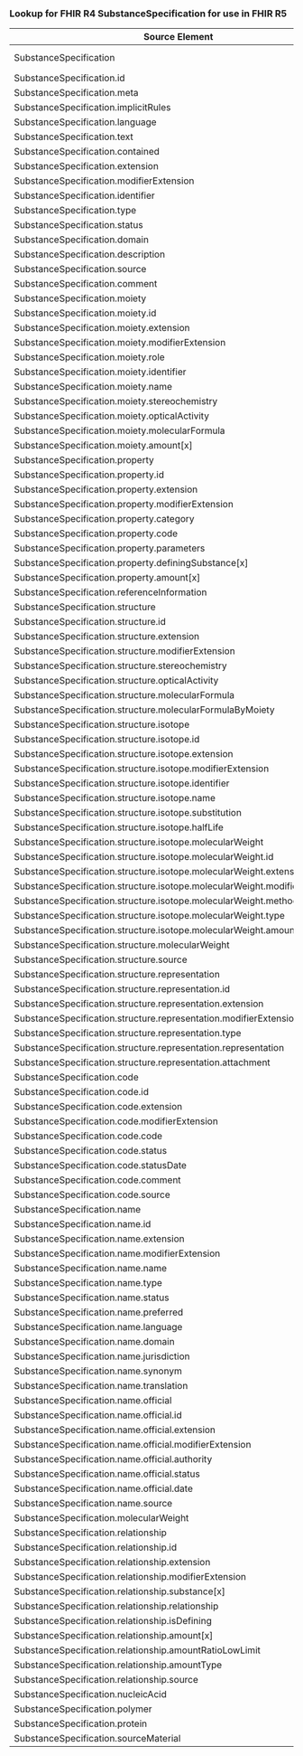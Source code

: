 ### Lookup for FHIR R4 SubstanceSpecification for use in FHIR R5

| Source Element | Usage | Target |
| -------------- | ----- | ------ |
| SubstanceSpecification | UseExtension | http://hl7.org/fhir/4.0/StructureDefinition/extension-SubstanceSpecification |
| SubstanceSpecification.id | UseExtensionFromAncestor | - |
| SubstanceSpecification.meta | UseExtensionFromAncestor | - |
| SubstanceSpecification.implicitRules | UseExtensionFromAncestor | - |
| SubstanceSpecification.language | UseExtensionFromAncestor | - |
| SubstanceSpecification.text | UseExtensionFromAncestor | - |
| SubstanceSpecification.contained | UseExtensionFromAncestor | - |
| SubstanceSpecification.extension | UseExtensionFromAncestor | - |
| SubstanceSpecification.modifierExtension | UseExtensionFromAncestor | - |
| SubstanceSpecification.identifier | UseExtensionFromAncestor | - |
| SubstanceSpecification.type | UseExtensionFromAncestor | - |
| SubstanceSpecification.status | UseExtensionFromAncestor | - |
| SubstanceSpecification.domain | UseExtensionFromAncestor | - |
| SubstanceSpecification.description | UseExtensionFromAncestor | - |
| SubstanceSpecification.source | UseExtensionFromAncestor | - |
| SubstanceSpecification.comment | UseExtensionFromAncestor | - |
| SubstanceSpecification.moiety | UseExtensionFromAncestor | - |
| SubstanceSpecification.moiety.id | UseExtensionFromAncestor | - |
| SubstanceSpecification.moiety.extension | UseExtensionFromAncestor | - |
| SubstanceSpecification.moiety.modifierExtension | UseExtensionFromAncestor | - |
| SubstanceSpecification.moiety.role | UseExtensionFromAncestor | - |
| SubstanceSpecification.moiety.identifier | UseExtensionFromAncestor | - |
| SubstanceSpecification.moiety.name | UseExtensionFromAncestor | - |
| SubstanceSpecification.moiety.stereochemistry | UseExtensionFromAncestor | - |
| SubstanceSpecification.moiety.opticalActivity | UseExtensionFromAncestor | - |
| SubstanceSpecification.moiety.molecularFormula | UseExtensionFromAncestor | - |
| SubstanceSpecification.moiety.amount[x] | UseExtensionFromAncestor | - |
| SubstanceSpecification.property | UseExtensionFromAncestor | - |
| SubstanceSpecification.property.id | UseExtensionFromAncestor | - |
| SubstanceSpecification.property.extension | UseExtensionFromAncestor | - |
| SubstanceSpecification.property.modifierExtension | UseExtensionFromAncestor | - |
| SubstanceSpecification.property.category | UseExtensionFromAncestor | - |
| SubstanceSpecification.property.code | UseExtensionFromAncestor | - |
| SubstanceSpecification.property.parameters | UseExtensionFromAncestor | - |
| SubstanceSpecification.property.definingSubstance[x] | UseExtensionFromAncestor | - |
| SubstanceSpecification.property.amount[x] | UseExtensionFromAncestor | - |
| SubstanceSpecification.referenceInformation | UseExtensionFromAncestor | - |
| SubstanceSpecification.structure | UseExtensionFromAncestor | - |
| SubstanceSpecification.structure.id | UseExtensionFromAncestor | - |
| SubstanceSpecification.structure.extension | UseExtensionFromAncestor | - |
| SubstanceSpecification.structure.modifierExtension | UseExtensionFromAncestor | - |
| SubstanceSpecification.structure.stereochemistry | UseExtensionFromAncestor | - |
| SubstanceSpecification.structure.opticalActivity | UseExtensionFromAncestor | - |
| SubstanceSpecification.structure.molecularFormula | UseExtensionFromAncestor | - |
| SubstanceSpecification.structure.molecularFormulaByMoiety | UseExtensionFromAncestor | - |
| SubstanceSpecification.structure.isotope | UseExtensionFromAncestor | - |
| SubstanceSpecification.structure.isotope.id | UseExtensionFromAncestor | - |
| SubstanceSpecification.structure.isotope.extension | UseExtensionFromAncestor | - |
| SubstanceSpecification.structure.isotope.modifierExtension | UseExtensionFromAncestor | - |
| SubstanceSpecification.structure.isotope.identifier | UseExtensionFromAncestor | - |
| SubstanceSpecification.structure.isotope.name | UseExtensionFromAncestor | - |
| SubstanceSpecification.structure.isotope.substitution | UseExtensionFromAncestor | - |
| SubstanceSpecification.structure.isotope.halfLife | UseExtensionFromAncestor | - |
| SubstanceSpecification.structure.isotope.molecularWeight | UseExtensionFromAncestor | - |
| SubstanceSpecification.structure.isotope.molecularWeight.id | UseExtensionFromAncestor | - |
| SubstanceSpecification.structure.isotope.molecularWeight.extension | UseExtensionFromAncestor | - |
| SubstanceSpecification.structure.isotope.molecularWeight.modifierExtension | UseExtensionFromAncestor | - |
| SubstanceSpecification.structure.isotope.molecularWeight.method | UseExtensionFromAncestor | - |
| SubstanceSpecification.structure.isotope.molecularWeight.type | UseExtensionFromAncestor | - |
| SubstanceSpecification.structure.isotope.molecularWeight.amount | UseExtensionFromAncestor | - |
| SubstanceSpecification.structure.molecularWeight | UseExtensionFromAncestor | - |
| SubstanceSpecification.structure.source | UseExtensionFromAncestor | - |
| SubstanceSpecification.structure.representation | UseExtensionFromAncestor | - |
| SubstanceSpecification.structure.representation.id | UseExtensionFromAncestor | - |
| SubstanceSpecification.structure.representation.extension | UseExtensionFromAncestor | - |
| SubstanceSpecification.structure.representation.modifierExtension | UseExtensionFromAncestor | - |
| SubstanceSpecification.structure.representation.type | UseExtensionFromAncestor | - |
| SubstanceSpecification.structure.representation.representation | UseExtensionFromAncestor | - |
| SubstanceSpecification.structure.representation.attachment | UseExtensionFromAncestor | - |
| SubstanceSpecification.code | UseExtensionFromAncestor | - |
| SubstanceSpecification.code.id | UseExtensionFromAncestor | - |
| SubstanceSpecification.code.extension | UseExtensionFromAncestor | - |
| SubstanceSpecification.code.modifierExtension | UseExtensionFromAncestor | - |
| SubstanceSpecification.code.code | UseExtensionFromAncestor | - |
| SubstanceSpecification.code.status | UseExtensionFromAncestor | - |
| SubstanceSpecification.code.statusDate | UseExtensionFromAncestor | - |
| SubstanceSpecification.code.comment | UseExtensionFromAncestor | - |
| SubstanceSpecification.code.source | UseExtensionFromAncestor | - |
| SubstanceSpecification.name | UseExtensionFromAncestor | - |
| SubstanceSpecification.name.id | UseExtensionFromAncestor | - |
| SubstanceSpecification.name.extension | UseExtensionFromAncestor | - |
| SubstanceSpecification.name.modifierExtension | UseExtensionFromAncestor | - |
| SubstanceSpecification.name.name | UseExtensionFromAncestor | - |
| SubstanceSpecification.name.type | UseExtensionFromAncestor | - |
| SubstanceSpecification.name.status | UseExtensionFromAncestor | - |
| SubstanceSpecification.name.preferred | UseExtensionFromAncestor | - |
| SubstanceSpecification.name.language | UseExtensionFromAncestor | - |
| SubstanceSpecification.name.domain | UseExtensionFromAncestor | - |
| SubstanceSpecification.name.jurisdiction | UseExtensionFromAncestor | - |
| SubstanceSpecification.name.synonym | UseExtensionFromAncestor | - |
| SubstanceSpecification.name.translation | UseExtensionFromAncestor | - |
| SubstanceSpecification.name.official | UseExtensionFromAncestor | - |
| SubstanceSpecification.name.official.id | UseExtensionFromAncestor | - |
| SubstanceSpecification.name.official.extension | UseExtensionFromAncestor | - |
| SubstanceSpecification.name.official.modifierExtension | UseExtensionFromAncestor | - |
| SubstanceSpecification.name.official.authority | UseExtensionFromAncestor | - |
| SubstanceSpecification.name.official.status | UseExtensionFromAncestor | - |
| SubstanceSpecification.name.official.date | UseExtensionFromAncestor | - |
| SubstanceSpecification.name.source | UseExtensionFromAncestor | - |
| SubstanceSpecification.molecularWeight | UseExtensionFromAncestor | - |
| SubstanceSpecification.relationship | UseExtensionFromAncestor | - |
| SubstanceSpecification.relationship.id | UseExtensionFromAncestor | - |
| SubstanceSpecification.relationship.extension | UseExtensionFromAncestor | - |
| SubstanceSpecification.relationship.modifierExtension | UseExtensionFromAncestor | - |
| SubstanceSpecification.relationship.substance[x] | UseExtensionFromAncestor | - |
| SubstanceSpecification.relationship.relationship | UseExtensionFromAncestor | - |
| SubstanceSpecification.relationship.isDefining | UseExtensionFromAncestor | - |
| SubstanceSpecification.relationship.amount[x] | UseExtensionFromAncestor | - |
| SubstanceSpecification.relationship.amountRatioLowLimit | UseExtensionFromAncestor | - |
| SubstanceSpecification.relationship.amountType | UseExtensionFromAncestor | - |
| SubstanceSpecification.relationship.source | UseExtensionFromAncestor | - |
| SubstanceSpecification.nucleicAcid | UseExtensionFromAncestor | - |
| SubstanceSpecification.polymer | UseExtensionFromAncestor | - |
| SubstanceSpecification.protein | UseExtensionFromAncestor | - |
| SubstanceSpecification.sourceMaterial | UseExtensionFromAncestor | - |
